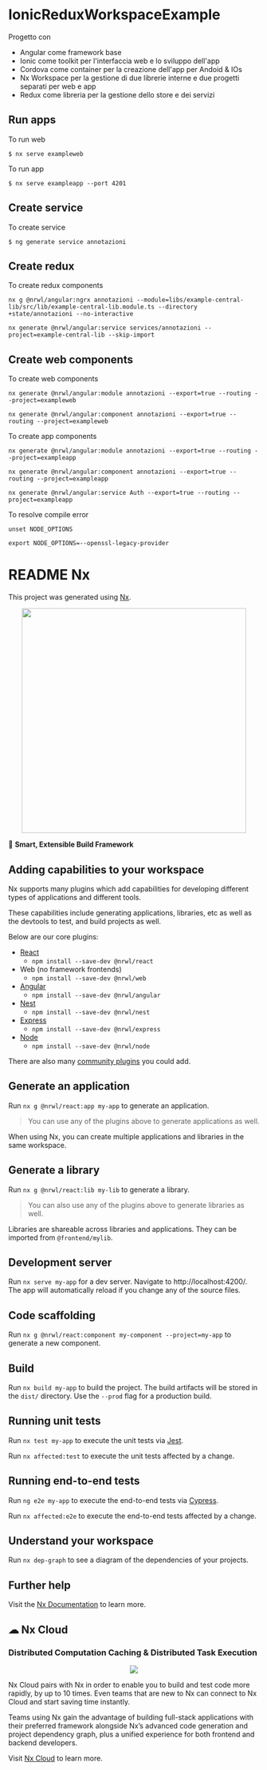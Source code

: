 
# IonicReduxWorkspaceExample
Progetto con 
- Angular come framework base
- Ionic come toolkit per l'interfaccia web e lo sviluppo dell'app
- Cordova come container per la creazione dell'app per Andoid & IOs
- Nx Workspace per la gestione di due librerie interne e due progetti separati per web e app
- Redux come libreria per la gestione dello store e dei servizi

## Run apps

To run web 

`$ nx serve exampleweb`

To run app 

`$ nx serve exampleapp --port 4201`

## Create service 

To create service 

`$ ng generate service annotazioni`

## Create redux

To create redux components 

`nx g @nrwl/angular:ngrx annotazioni --module=libs/example-central-lib/src/lib/example-central-lib.module.ts --directory +state/annotazioni --no-interactive`

`nx generate @nrwl/angular:service services/annotazioni --project=example-central-lib --skip-import`

## Create web components

To create web components 

`nx generate @nrwl/angular:module annotazioni --export=true --routing --project=exampleweb`

`nx generate @nrwl/angular:component annotazioni --export=true --routing --project=exampleweb`

To create app components 

`nx generate @nrwl/angular:module annotazioni --export=true --routing --project=exampleapp`

`nx generate @nrwl/angular:component annotazioni --export=true --routing --project=exampleapp`

`nx generate @nrwl/angular:service Auth --export=true --routing --project=exampleapp`


To resolve compile error

`unset NODE_OPTIONS`

`export NODE_OPTIONS=--openssl-legacy-provider`







# README Nx 

This project was generated using [Nx](https://nx.dev).

<p style="text-align: center;"><img src="https://raw.githubusercontent.com/nrwl/nx/master/images/nx-logo.png" width="450"></p>

🔎 **Smart, Extensible Build Framework**

## Adding capabilities to your workspace

Nx supports many plugins which add capabilities for developing different types of applications and different tools.

These capabilities include generating applications, libraries, etc as well as the devtools to test, and build projects as well.

Below are our core plugins:

- [React](https://reactjs.org)
  - `npm install --save-dev @nrwl/react`
- Web (no framework frontends)
  - `npm install --save-dev @nrwl/web`
- [Angular](https://angular.io)
  - `npm install --save-dev @nrwl/angular`
- [Nest](https://nestjs.com)
  - `npm install --save-dev @nrwl/nest`
- [Express](https://expressjs.com)
  - `npm install --save-dev @nrwl/express`
- [Node](https://nodejs.org)
  - `npm install --save-dev @nrwl/node`

There are also many [community plugins](https://nx.dev/community) you could add.

## Generate an application

Run `nx g @nrwl/react:app my-app` to generate an application.

> You can use any of the plugins above to generate applications as well.

When using Nx, you can create multiple applications and libraries in the same workspace.

## Generate a library

Run `nx g @nrwl/react:lib my-lib` to generate a library.

> You can also use any of the plugins above to generate libraries as well.

Libraries are shareable across libraries and applications. They can be imported from `@frontend/mylib`.

## Development server

Run `nx serve my-app` for a dev server. Navigate to http://localhost:4200/. The app will automatically reload if you change any of the source files.

## Code scaffolding

Run `nx g @nrwl/react:component my-component --project=my-app` to generate a new component.

## Build

Run `nx build my-app` to build the project. The build artifacts will be stored in the `dist/` directory. Use the `--prod` flag for a production build.

## Running unit tests

Run `nx test my-app` to execute the unit tests via [Jest](https://jestjs.io).

Run `nx affected:test` to execute the unit tests affected by a change.

## Running end-to-end tests

Run `ng e2e my-app` to execute the end-to-end tests via [Cypress](https://www.cypress.io).

Run `nx affected:e2e` to execute the end-to-end tests affected by a change.

## Understand your workspace

Run `nx dep-graph` to see a diagram of the dependencies of your projects.

## Further help

Visit the [Nx Documentation](https://nx.dev) to learn more.

## ☁ Nx Cloud

### Distributed Computation Caching & Distributed Task Execution

<p style="text-align: center;"><img src="https://raw.githubusercontent.com/nrwl/nx/master/images/nx-cloud-card.png"></p>

Nx Cloud pairs with Nx in order to enable you to build and test code more rapidly, by up to 10 times. Even teams that are new to Nx can connect to Nx Cloud and start saving time instantly.

Teams using Nx gain the advantage of building full-stack applications with their preferred framework alongside Nx’s advanced code generation and project dependency graph, plus a unified experience for both frontend and backend developers.

Visit [Nx Cloud](https://nx.app/) to learn more.
